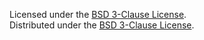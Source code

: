 Licensed under the [BSD 3-Clause License][BSD3].  
Distributed under the [BSD 3-Clause License][BSD3].  

[BSD3]: https://opensource.org/licenses/BSD-3-Clause
